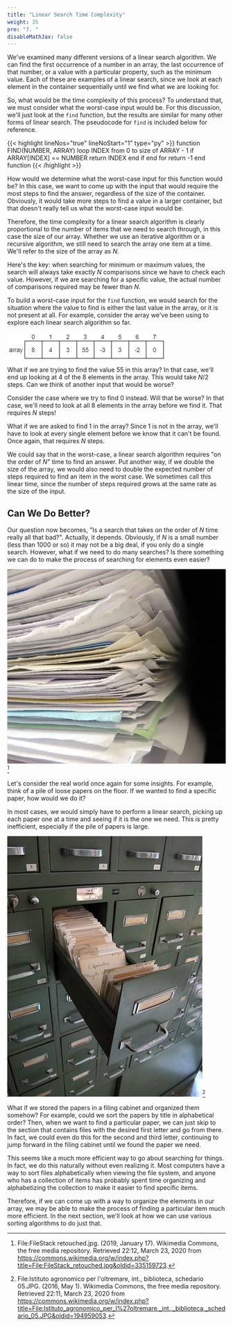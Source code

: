 ```yaml
---
title: "Linear Search Time Complexity"
weight: 35
pre: "7. "
disableMathJax: false
---
```


We've examined many different versions of a linear search algorithm. We can find the first occurrence of a number in an array, the last occurrence of that number, or a value with a particular property, such as the minimum value. Each of these are examples of a linear search, since we look at each element in the container sequentially until we find what we are looking for.

So, what would be the time complexity of this process? To understand that, we must consider what the worst-case input would be. For this discussion, we'll just look at the `find` function, but the results are similar for many other forms of linear search. The pseudocode for `find` is included below for reference.

{{< highlight lineNos="true" lineNoStart="1" type="py" >}}
function FIND(NUMBER, ARRAY)
    loop INDEX from 0 to size of ARRAY - 1
        if ARRAY[INDEX] == NUMBER
            return INDEX
        end if
    end for
    return -1
end function
{{< /highlight >}}

How would we determine what the worst-case input for this function would be? In this case, we want to come up with the input that would require the most steps to find the answer, regardless of the size of the container. Obviously, it would take more steps to find a value in a larger container, but that doesn't really tell us what the worst-case input would be. 

Therefore, the time complexity for a linear search algorithm is clearly proportional to the number of items that we need to search through, in this case the size of our array. Whether we use an iterative algorithm or a recursive algorithm, we still need to search the array one item at a time. We'll refer to the size of the array as $N$.

Here's the key: when searching for minimum or maximum values, the search will always take exactly $N$ comparisons since we have to check each value. However, if we are searching for a specific value, the actual number of comparisons required may be fewer than $N$. 

To build a worst-case input for the `find` function, we would search for the situation where the value to find is either the last value in the array, or it is not present at all. For example, consider the array we've been using to explore each linear search algorithm so far.
 
![Array of Numbers](/images/7/7.7.array.png)

What if we are trying to find the value 55 in this array? In that case, we'll end up looking at 4 of the 8 elements in the array. This would take $N/2$ steps. Can we think of another input that would be worse?

Consider the case where we try to find 0 instead. Will that be worse? In that case, we'll need to look at all 8 elements in the array before we find it. That requires $N$ steps!

What if we are asked to find 1 in the array? Since 1 is not in the array, we'll have to look at every single element before we know that it can't be found. Once again, that requires $N$ steps. 

We could say that in the worst-case, a linear search algorithm requires "on the order of $N$" time to find an answer. Put another way, if we double the size of the array, we would also need to double the expected number of steps required to find an item in the worst case. We sometimes call this linear time, since the number of steps required grows at the same rate as the size of the input. 

## Can We Do Better?

Our question now becomes, "Is a search that takes on the order of $N$ time really all that bad?". Actually, it depends. Obviously, if $N$ is a small number (less than 1000 or so) it may not be a big deal, if you only do a single search. However, what if we need to do many searches? Is there something we can do to make the process of searching for elements even easier? 

![Stack of Files](/images/7/7.7.files.png)[^1]

[^1]: File:FileStack retouched.jpg. (2019, January 17). Wikimedia Commons, the free media repository. Retrieved 22:12, March 23, 2020 from https://commons.wikimedia.org/w/index.php?title=File:FileStack_retouched.jpg&oldid=335159723.

Let's consider the real world once again for some insights. For example, think of a pile of loose papers on the floor. If we wanted to find a specific paper, how would we do it?

In most cases, we would simply have to perform a linear search, picking up each paper one at a time and seeing if it is the one we need. This is pretty inefficient, especially if the pile of papers is large.

![File Cabinet](/images/7/7.7.cabinet.png)[^2]

[^2]: File:Istituto agronomico per l'oltremare, int., biblioteca, schedario 05.JPG. (2016, May 1). Wikimedia Commons, the free media repository. Retrieved 22:11, March 23, 2020 from https://commons.wikimedia.org/w/index.php?title=File:Istituto_agronomico_per_l%27oltremare,_int.,_biblioteca,_schedario_05.JPG&oldid=194959053.

What if we stored the papers in a filing cabinet and organized them somehow? For example, could we sort the papers by title in alphabetical order? Then, when we want to find a particular paper, we can just skip to the section that contains files with the desired first letter and go from there. In fact, we could even do this for the second and third letter, continuing to jump forward in the filing cabinet until we found the paper we need.

This seems like a much more efficient way to go about searching for things. In fact, we do this naturally without even realizing it. Most computers have a way to sort files alphabetically when viewing the file system, and anyone who has a collection of items has probably spent time organizing and alphabetizing the collection to make it easier to find specific items. 

Therefore, if we can come up with a way to organize the elements in our array, we may be able to make the process of finding a particular item much more efficient. In the next section, we'll look at how we can use various sorting algorithms to do just that. 
